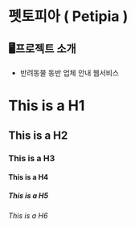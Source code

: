 펫토피아 ( Petipia )
=============
🖥️프로젝트 소개
-------------
* 반려동물 동반 업체 안내 웹서비스
# This is a H1
## This is a H2
### This is a H3
#### This is a H4
##### This is a H5
###### This is a H6
